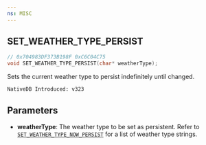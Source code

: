 ```yaml
---
ns: MISC
---
```

## SET_WEATHER_TYPE_PERSIST

```c
// 0x704983DF373B198F 0xC6C04C75
void SET_WEATHER_TYPE_PERSIST(char* weatherType);
```

Sets the current weather type to persist indefinitely until changed.

```
NativeDB Introduced: v323
```

## Parameters
* **weatherType**: The weather type to be set as persistent. Refer to [`SET_WEATHER_TYPE_NOW_PERSIST`](#_0xED712CA327900C8A) for a list of weather type strings.